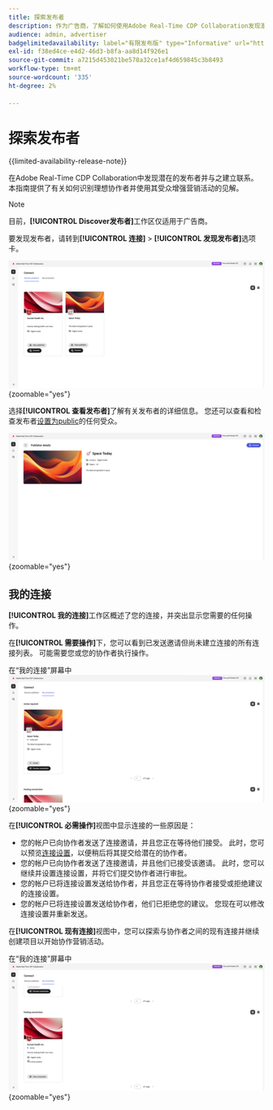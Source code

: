 ```yaml
---
title: 探索发布者
description: 作为广告商，了解如何使用Adobe Real-Time CDP Collaboration发现潜在的出版商以进行协作
audience: admin, advertiser
badgelimitedavailability: label="有限发布版" type="Informative" url="https://helpx.adobe.com/legal/product-descriptions/real-time-customer-data-platform-collaboration.html newtab=true"
exl-id: f38ed4ce-e4d2-46d3-b8fa-aa8d14f926e1
source-git-commit: a7215d453021be578a32ce1af4d659845c3b8493
workflow-type: tm+mt
source-wordcount: '335'
ht-degree: 2%

---
```


# 探索发布者

{{limited-availability-release-note}}

在Adobe Real-Time CDP Collaboration中发现潜在的发布者并与之建立联系。 本指南提供了有关如何识别理想协作者并使用其受众增强营销活动的见解。

>[!NOTE]
>
>目前，**[!UICONTROL Discover发布者]**&#x200B;工作区仅适用于广告商。

要发现发布者，请转到&#x200B;**[!UICONTROL 连接]** > **[!UICONTROL 发现发布者]**&#x200B;选项卡。

![Connect工作区中的Discover发布器仪表板。](/help/assets/connect/discover-publishers/discover-publishers-overview.png){zoomable="yes"}

选择&#x200B;**[!UICONTROL 查看发布者]**&#x200B;了解有关发布者的详细信息。 您还可以查看和检查发布者[设置为public](/help/guide/setup/onboard-audiences.md#metadata-visibility)的任何受众。

![单个发布者的详细信息](/help/assets/connect/discover-publishers/view-publisher-profile.png){zoomable="yes"}

## 我的连接

**[!UICONTROL 我的连接]**&#x200B;工作区概述了您的连接，并突出显示您需要的任何操作。

在&#x200B;**[!UICONTROL 需要操作]**&#x200B;下，您可以看到已发送邀请但尚未建立连接的所有连接列表。 可能需要您或您的协作者执行操作。

在“我的连接”屏幕中![需要执行操作的视图](/help/assets/connect/discover-publishers/action-required-view.png){zoomable="yes"}

在&#x200B;**[!UICONTROL 必需操作]**&#x200B;视图中显示连接的一些原因是：

* 您的帐户已向协作者发送了连接邀请，并且您正在等待他们接受。 此时，您可以预览[连接设置](/help/guide/glossary.md#connection-settings)，以便稍后将其提交给潜在的协作者。
* 您的帐户已向协作者发送了连接邀请，并且他们已接受该邀请。 此时，您可以继续并设置连接设置，并将它们提交协作者进行审批。
* 您的帐户已将连接设置发送给协作者，并且您正在等待协作者接受或拒绝建议的连接设置。
* 您的帐户已将连接设置发送给协作者，他们已拒绝您的建议。 您现在可以修改连接设置并重新发送。

在&#x200B;**[!UICONTROL 现有连接]**&#x200B;视图中，您可以探索与协作者之间的现有连接并继续创建项目以开始协作营销活动。

在“我的连接”屏幕中![现有连接视图](/help/assets/connect/discover-publishers/existing-connections-view.png){zoomable="yes"}
